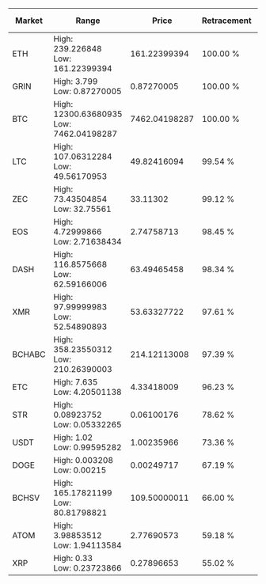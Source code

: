 | Market | Range | Price| Retracement | Doubles to 50% |
| --- | --- | --- | --- | --- |
| ETH | High: 239.226848<br />Low: 161.22399394 | 161.22399394 | 100.00 % | 1.24 |
| GRIN | High: 3.799<br />Low: 0.87270005 | 0.87270005 | 100.00 % | 2.68 |
| BTC | High: 12300.63680935<br />Low: 7462.04198287 | 7462.04198287 | 100.00 % | 1.32 |
| LTC | High: 107.06312284<br />Low: 49.56170953 | 49.82416094 | 99.54 % | 1.57 |
| ZEC | High: 73.43504854<br />Low: 32.75561 | 33.11302 | 99.12 % | 1.60 |
| EOS | High: 4.72999866<br />Low: 2.71638434 | 2.74758713 | 98.45 % | 1.36 |
| DASH | High: 116.8575668<br />Low: 62.59166006 | 63.49465458 | 98.34 % | 1.41 |
| XMR | High: 97.99999983<br />Low: 52.54890893 | 53.63327722 | 97.61 % | 1.40 |
| BCHABC | High: 358.23550312<br />Low: 210.26390003 | 214.12113008 | 97.39 % | 1.33 |
| ETC | High: 7.635<br />Low: 4.20501138 | 4.33418009 | 96.23 % | 1.37 |
| STR | High: 0.08923752<br />Low: 0.05332265 | 0.06100176 | 78.62 % | 1.17 |
| USDT | High: 1.02<br />Low: 0.99595282 | 1.00235966 | 73.36 % | 1.01 |
| DOGE | High: 0.003208<br />Low: 0.00215 | 0.00249717 | 67.19 % | 1.07 |
| BCHSV | High: 165.17821199<br />Low: 80.81798821 | 109.50000011 | 66.00 % | 1.12 |
| ATOM | High: 3.98853512<br />Low: 1.94113584 | 2.77690573 | 59.18 % | 1.07 |
| XRP | High: 0.33<br />Low: 0.23723866 | 0.27896653 | 55.02 % | 1.02 |
